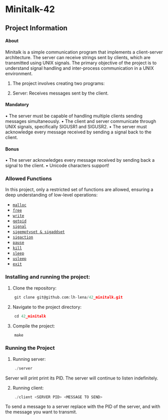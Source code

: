 # Minitalk-42

## Project Information

#### About

Minitalk is a simple communication program that implements a client-server architecture. The server can receive strings sent by clients, which are transmitted using UNIX signals. The primary objective of the project is to understand signal handling and inter-process communication in a UNIX environment.

1. The project involves creating two programs:

2. Server: Receives messages sent by the client.


#### Mandatory

• The server must be capable of handling multiple clients sending messages simultaneously.
• The client and server communicate through UNIX signals, specifically SIGUSR1 and SIGUSR2.
• The server must acknowledge every message received by sending a signal back to the client.

#### Bonus

• The server acknowledges every message received by sending back a signal to the
client.
• Unicode characters support!

### Allowed Functions
In this project, only a restricted set of functions are allowed, ensuring a deep understanding of low-level operations:

- [`malloc`](https://man7.org/linux/man-pages/man3/free.3.html)
- [`free`](https://man7.org/linux/man-pages/man3/free.3.html)
- [`write`](https://man7.org/linux/man-pages/man2/write.2.html)
- [`getpid`](https://man7.org/linux/man-pages/man2/getpid.2.html)
- [`signal`](https://man7.org/linux/man-pages/man2/signal.2.html)
- [`sigemptyset & sigaddset`](https://man7.org/linux/man-pages/man3/sigsetops.3.html)
- [`sigaction`](https://man7.org/linux/man-pages/man2/sigaction.2.html)
- [`pause`](https://man7.org/linux/man-pages/man2/pause.2.html)
- [`kill`](https://man7.org/linux/man-pages/man2/kill.2.html)
- [`sleep`](https://man7.org/linux/man-pages/man3/sleep.3.html)
- [`usleep`](https://man7.org/linux/man-pages/man3/usleep.3.html)
- [`exit`](https://man7.org/linux/man-pages/man3/exit.3.html)

### Installing and running the project:
1. Clone the repository:
```C
    git clone git@github.com:lh-lena/42_minitalk.git
```
2. Navigate to the project directory:
```C
    cd 42_minitalk
```
3. Compile the project: 
```C
    make
```

### Running the Project
1. Running server: 
 
```C
    ./server 
```
Server will print print its PID.
The server will continue to listen indefinitely.

2. Running client:
```C
    ./client <SERVER PID> <MESSAGE TO SEND>
```
To send a message to a server replace <SERVER PID> with the PID of the server, and <MESSAGE TO SEND> with the message you want to transmit.





